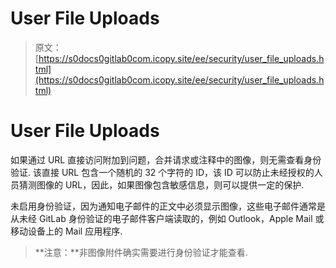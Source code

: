 # User File Uploads

> 原文：[https://s0docs0gitlab0com.icopy.site/ee/security/user_file_uploads.html](https://s0docs0gitlab0com.icopy.site/ee/security/user_file_uploads.html)

# User File Uploads[](#user-file-uploads "Permalink")

如果通过 URL 直接访问附加到问题，合并请求或注释中的图像，则无需查看身份验证. 该直接 URL 包含一个随机的 32 个字符的 ID，该 ID 可以防止未经授权的人员猜测图像的 URL，因此，如果图像包含敏感信息，则可以提供一定的保护.

未启用身份验证，因为通知电子邮件的正文中必须显示图像，这些电子邮件通常是从未经 GitLab 身份验证的电子邮件客户端读取的，例如 Outlook，Apple Mail 或移动设备上的 Mail 应用程序.

> **注意：**非图像附件确实需要进行身份验证才能查看.